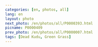 ```yaml
---
categories: [en, photos, all]
lang: en
layout: photo
next_photo: /en/photos/all/P0000393.html
picname: P0000409
prev_photo: /en/photos/all/P0000007.html
tags: [Dead Kudu, Green Grass]
---
```

